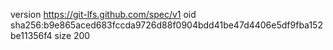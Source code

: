 version https://git-lfs.github.com/spec/v1
oid sha256:b9e865aced683fccda9726d88f0904bdd41be47d4406e5df9fba152be11356f4
size 200
